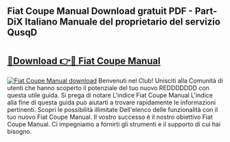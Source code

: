 ## Fiat Coupe Manual Download gratuit PDF - Part-DiX Italiano Manuale del proprietario del servizio QusqD

# <h2><a href="http://dfgaec.blite.top/?on=Fiat+Coupe+Manual">🔗Download 👉🔴 Fiat Coupe Manual</a></h2>

[![Fiat Coupe Manual download](https://i.imgur.com/lujVjoI.png)](http://dfgaec.blite.top/?on=Fiat+Coupe+Manual)
Benvenuti nel Club! Unisciti alla Comunità di utenti che hanno scoperto il potenziale del tuo nuovo REDDDDDDD con questa utile guida. Si prega di notare L'indice Fiat Coupe Manual L'indice alla fine di questa guida può aiutarti a trovare rapidamente le informazioni pertinenti. Scopri le possibilità illimitate Dell'elenco delle funzionalità con il tuo nuovo Fiat Coupe Manual. Il vostro successo è il nostro obiettivo Fiat Coupe Manual. Ci impegniamo a fornirti gli strumenti e il supporto di cui hai bisogno.
